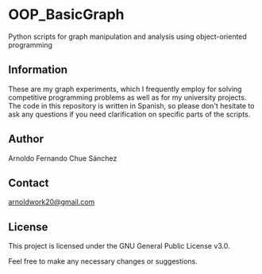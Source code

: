 # OOP_BasicGraph
Python scripts for graph manipulation and analysis using object-oriented programming

## Information
These are my graph experiments, which I frequently employ for solving competitive programming problems as well as for my university projects. The code in this repository is written in Spanish, so please don't hesitate to ask any questions if you need clarification on specific parts of the scripts.

## Author
Arnoldo Fernando Chue Sánchez

## Contact
arnoldwork20@gmail.com

## License
This project is licensed under the GNU General Public License v3.0.

Feel free to make any necessary changes or suggestions.